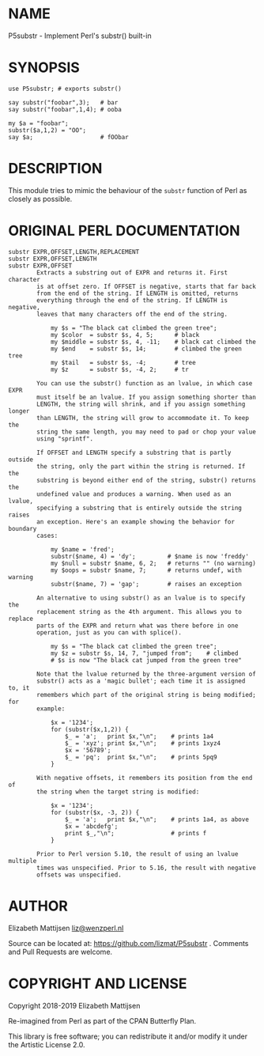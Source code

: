 NAME
====

P5substr - Implement Perl's substr() built-in

SYNOPSIS
========

    use P5substr; # exports substr()

    say substr("foobar",3);   # bar
    say substr("foobar",1,4); # ooba

    my $a = "foobar";
    substr($a,1,2) = "OO";
    say $a;                   # fOObar

DESCRIPTION
===========

This module tries to mimic the behaviour of the `substr` function of Perl as closely as possible.

ORIGINAL PERL DOCUMENTATION
===========================

    substr EXPR,OFFSET,LENGTH,REPLACEMENT
    substr EXPR,OFFSET,LENGTH
    substr EXPR,OFFSET
            Extracts a substring out of EXPR and returns it. First character
            is at offset zero. If OFFSET is negative, starts that far back
            from the end of the string. If LENGTH is omitted, returns
            everything through the end of the string. If LENGTH is negative,
            leaves that many characters off the end of the string.

                my $s = "The black cat climbed the green tree";
                my $color  = substr $s, 4, 5;      # black
                my $middle = substr $s, 4, -11;    # black cat climbed the
                my $end    = substr $s, 14;        # climbed the green tree
                my $tail   = substr $s, -4;        # tree
                my $z      = substr $s, -4, 2;     # tr

            You can use the substr() function as an lvalue, in which case EXPR
            must itself be an lvalue. If you assign something shorter than
            LENGTH, the string will shrink, and if you assign something longer
            than LENGTH, the string will grow to accommodate it. To keep the
            string the same length, you may need to pad or chop your value
            using "sprintf".

            If OFFSET and LENGTH specify a substring that is partly outside
            the string, only the part within the string is returned. If the
            substring is beyond either end of the string, substr() returns the
            undefined value and produces a warning. When used as an lvalue,
            specifying a substring that is entirely outside the string raises
            an exception. Here's an example showing the behavior for boundary
            cases:

                my $name = 'fred';
                substr($name, 4) = 'dy';         # $name is now 'freddy'
                my $null = substr $name, 6, 2;   # returns "" (no warning)
                my $oops = substr $name, 7;      # returns undef, with warning
                substr($name, 7) = 'gap';        # raises an exception

            An alternative to using substr() as an lvalue is to specify the
            replacement string as the 4th argument. This allows you to replace
            parts of the EXPR and return what was there before in one
            operation, just as you can with splice().

                my $s = "The black cat climbed the green tree";
                my $z = substr $s, 14, 7, "jumped from";    # climbed
                # $s is now "The black cat jumped from the green tree"

            Note that the lvalue returned by the three-argument version of
            substr() acts as a 'magic bullet'; each time it is assigned to, it
            remembers which part of the original string is being modified; for
            example:

                $x = '1234';
                for (substr($x,1,2)) {
                    $_ = 'a';   print $x,"\n";    # prints 1a4
                    $_ = 'xyz'; print $x,"\n";    # prints 1xyz4
                    $x = '56789';
                    $_ = 'pq';  print $x,"\n";    # prints 5pq9
                }

            With negative offsets, it remembers its position from the end of
            the string when the target string is modified:

                $x = '1234';
                for (substr($x, -3, 2)) {
                    $_ = 'a';   print $x,"\n";    # prints 1a4, as above
                    $x = 'abcdefg';
                    print $_,"\n";                # prints f
                }

            Prior to Perl version 5.10, the result of using an lvalue multiple
            times was unspecified. Prior to 5.16, the result with negative
            offsets was unspecified.

AUTHOR
======

Elizabeth Mattijsen <liz@wenzperl.nl>

Source can be located at: https://github.com/lizmat/P5substr . Comments and Pull Requests are welcome.

COPYRIGHT AND LICENSE
=====================

Copyright 2018-2019 Elizabeth Mattijsen

Re-imagined from Perl as part of the CPAN Butterfly Plan.

This library is free software; you can redistribute it and/or modify it under the Artistic License 2.0.

